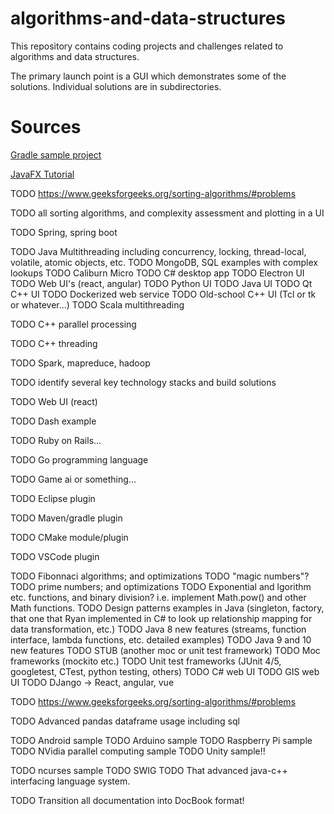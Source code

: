 # algorithms-and-data-structures

This repository contains coding projects and challenges related to algorithms and data structures.

The primary launch point is a GUI which demonstrates some of the solutions. Individual solutions are in subdirectories.

# Sources

[Gradle sample project](https://github.com/trishagee/javafx-gradle)

[JavaFX Tutorial](https://www.tutorialspoint.com/javafx/javafx_quick_guide.htm)

TODO https://www.geeksforgeeks.org/sorting-algorithms/#problems

TODO all sorting algorithms, and complexity assessment and plotting in a UI

TODO Spring, spring boot

TODO Java Multithreading including concurrency, locking, thread-local, volatile, atomic objects, etc.
TODO MongoDB, SQL examples with complex lookups
TODO Caliburn Micro
TODO C# desktop app
TODO Electron UI
TODO Web UI's (react, angular)
TODO Python UI
TODO Java UI
TODO Qt C++ UI
TODO Dockerized web service
TODO Old-school C++ UI (Tcl or tk or whatever...)
TODO Scala multithreading

TODO C++ parallel processing

TODO C++ threading

TODO Spark, mapreduce, hadoop

TODO identify several key technology stacks and build solutions

TODO Web UI (react)

TODO Dash example

TODO Ruby on Rails...

TODO Go programming language

TODO Game ai or something...

TODO Eclipse plugin

TODO Maven/gradle plugin

TODO CMake module/plugin

TODO VSCode plugin

TODO Fibonnaci algorithms; and optimizations
TODO "magic numbers"?
TODO prime numbers; and optimizations
TODO Exponential and lgorithm etc. functions, and binary division? i.e. implement Math.pow() and other Math functions.
TODO Design patterns examples in Java (singleton, factory, that one that Ryan implemented in C# to look up relationship mapping for data transformation, etc.)
TODO Java 8 new features (streams, function interface, lambda functions, etc. detailed examples)
TODO Java 9 and 10 new features
TODO STUB (another moc or unit test framework)
TODO Moc frameworks (mockito etc.)
TODO Unit test frameworks (JUnit 4/5, googletest, CTest, python testing, others)
TODO C# web UI
TODO GIS web UI
TODO DJango -> React, angular, vue

TODO https://www.geeksforgeeks.org/sorting-algorithms/#problems

TODO Advanced pandas dataframe usage including sql

TODO Android sample
TODO Arduino sample
TODO Raspberry Pi sample
TODO NVidia parallel computing sample
TODO Unity sample!!

TODO ncurses sample
TODO SWIG
TODO That advanced java-c++ interfacing language system.

TODO Transition all documentation into DocBook format!

